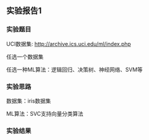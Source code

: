 ## 实验报告1
### 实验题目
UCI数据集: http://archive.ics.uci.edu/ml/index.php

任选一个数据集

任选一种ML算法：逻辑回归、决策树、神经网络、SVM等

### 实验思路
数据集：iris数据集

ML算法：SVC支持向量分类算法

### 实验结果

